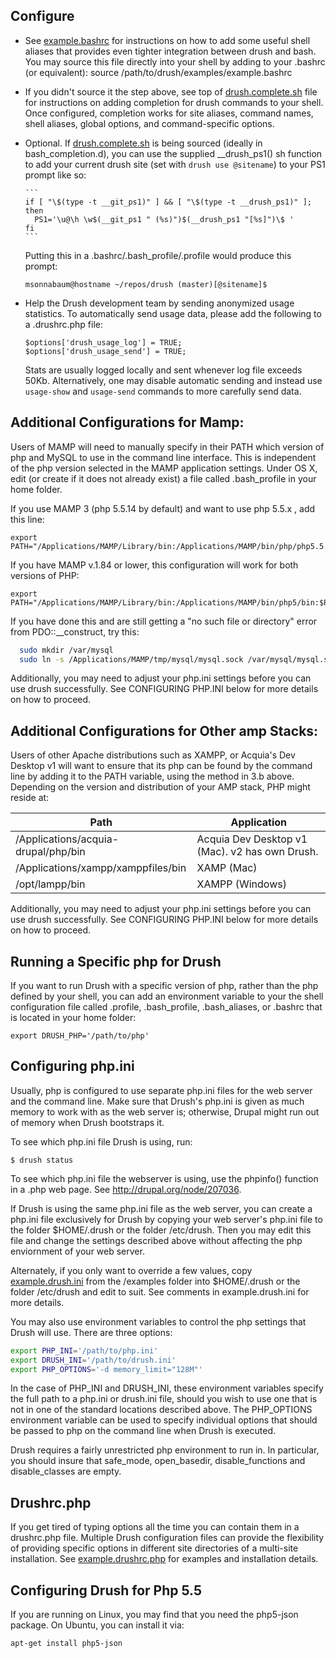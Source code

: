 Configure
-----------------------

* See [example.bashrc](https://raw.githubusercontent.com/drush-ops/drush/master/examples/example.bashrc) for instructions on how to add some
   useful shell aliases that provides even tighter integration between
   drush and bash. You may source this file directly into your shell by adding to
   your .bashrc (or equivalent): source /path/to/drush/examples/example.bashrc

* If you didn't source it the step above, see top of
   [drush.complete.sh](https://raw.githubusercontent.com/drush-ops/drush/master/drush.complete.sh) file for instructions on adding completion for drush
   commands to your shell.  Once configured, completion works for site aliases,
   command names, shell aliases, global options, and command-specific options.

* Optional. If [drush.complete.sh](https://raw.githubusercontent.com/drush-ops/drush/master/drush.complete.sh) is being sourced (ideally in
   bash_completion.d), you can use the supplied \__drush_ps1() sh function to
   add your current drush site (set with `drush use @sitename`) to your PS1
   prompt like so:
      
      ```   
      if [ "\$(type -t __git_ps1)" ] && [ "\$(type -t __drush_ps1)" ]; then
        PS1='\u@\h \w$(__git_ps1 " (%s)")$(__drush_ps1 "[%s]")\$ '
      fi
      ```
      
   Putting this in a .bashrc/.bash_profile/.profile would produce this prompt:

     `msonnabaum@hostname ~/repos/drush (master)[@sitename]$`

* Help the Drush development team by sending anonymized usage statistics.  To automatically send usage data, please add the following to a .drushrc.php file:
     ```
     $options['drush_usage_log'] = TRUE;
     $options['drush_usage_send'] = TRUE;
     ```

     Stats are usually logged locally and sent whenever log file exceeds 50Kb.
     Alternatively, one may disable automatic sending and instead use
     `usage-show` and `usage-send` commands to more carefully send data.


Additional Configurations for Mamp:
-----------------------------------

Users of MAMP will need to manually specify in their PATH which version of php
and MySQL to use in the command line interface. This is independent of the php
version selected in the MAMP application settings.  Under OS X, edit (or create
if it does not already exist) a file called .bash_profile in your home folder.
    
If you use MAMP 3 (php 5.5.14 by default) and want to use php 5.5.x , add this line:

    export PATH="/Applications/MAMP/Library/bin:/Applications/MAMP/bin/php/php5.5.14/bin:$PATH"

If you have MAMP v.1.84 or lower, this configuration will work for both versions
of PHP:

    export PATH="/Applications/MAMP/Library/bin:/Applications/MAMP/bin/php5/bin:$PATH"

If you have done this and are still getting a "no such file or directory" error
from PDO::__construct, try this:

```bash
  sudo mkdir /var/mysql
  sudo ln -s /Applications/MAMP/tmp/mysql/mysql.sock /var/mysql/mysql.sock
```

Additionally, you may need to adjust your php.ini settings before you can use
drush successfully. See CONFIGURING PHP.INI below for more details on how to
proceed.

Additional Configurations for Other amp Stacks:
-----------------------------------------------

Users of other Apache distributions such as XAMPP, or Acquia's Dev Desktop v1 will
want to ensure that its php can be found by the command line by adding it to
the PATH variable, using the method in 3.b above. Depending on the version and
distribution of your AMP stack, PHP might reside at:

Path                                       | Application
-----                                      | ----
/Applications/acquia-drupal/php/bin        | Acquia Dev Desktop v1 (Mac). v2 has own Drush.
/Applications/xampp/xamppfiles/bin         | XAMP (Mac)
/opt/lampp/bin                             | XAMPP (Windows)

Additionally, you may need to adjust your php.ini settings before you can use
drush successfully. See CONFIGURING PHP.INI below for more details on how to
proceed.

Running a Specific php for Drush
--------------------------

  If you want to run Drush with a specific version of php, rather than the
  php defined by your shell, you can add an environment variable to your
  the shell configuration file called .profile, .bash_profile, .bash_aliases,
  or .bashrc that is located in your home folder:

    export DRUSH_PHP='/path/to/php'

Configuring php.ini
-------------------

Usually, php is configured to use separate php.ini files for the web server and
the command line. Make sure that Drush's php.ini is given as much memory to
work with as the web server is; otherwise, Drupal might run out of memory when
Drush bootstraps it.

To see which php.ini file Drush is using, run:

    $ drush status

To see which php.ini file the webserver is using, use the phpinfo() function in
a .php web page.  See http://drupal.org/node/207036.

If Drush is using the same php.ini file as the web server, you can create a
php.ini file exclusively for Drush by copying your web server's php.ini file to
the folder $HOME/.drush or the folder /etc/drush.  Then you may edit this file
and change the settings described above without affecting the php enviornment
of your web server.

Alternately, if you only want to override a few values, copy [example.drush.ini](examples/example.drush.ini)
from the /examples folder into $HOME/.drush or the folder /etc/drush and edit
to suit.  See comments in example.drush.ini for more details.

You may also use environment variables to control the php settings that Drush
will use.  There are three options:

```bash
export PHP_INI='/path/to/php.ini'
export DRUSH_INI='/path/to/drush.ini'
export PHP_OPTIONS='-d memory_limit="128M"'
```

In the case of PHP_INI and DRUSH_INI, these environment variables specify the
full path to a php.ini or drush.ini file, should you wish to use one that is
not in one of the standard locations described above.  The PHP_OPTIONS
environment variable can be used to specify individual options that should
be passed to php on the command line when Drush is executed.

Drush requires a fairly unrestricted php environment to run in.  In particular,
you should insure that safe_mode, open_basedir, disable_functions and
disable_classes are empty.

Drushrc.php
-----------

If you get tired of typing options all the time you can contain them in a
drushrc.php file. Multiple Drush configuration files can provide the
flexibility of providing specific options in different site directories of a
multi-site installation. See [example.drushrc.php](https://raw.githubusercontent.com/drush-ops/drush/master/examples/example.drushrc.php) for examples and installation
details.

Configuring Drush for Php 5.5
-----------------------------

If you are running on Linux, you may find that you need
the php5-json package.  On Ubuntu, you can install it via:

`apt-get install php5-json`
